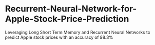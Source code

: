 # Recurrent-Neural-Network-for-Apple-Stock-Price-Prediction
Leveraging Long Short Term Memory and Recurrent Neural Networks to predict Apple stock prices with an accuracy of 98.3%
